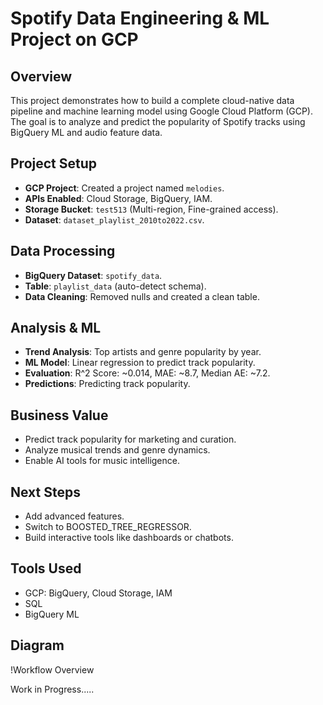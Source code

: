 # Spotify Data Engineering & ML Project on GCP

## Overview
This project demonstrates how to build a complete cloud-native data pipeline and machine learning model using Google Cloud Platform (GCP). The goal is to analyze and predict the popularity of Spotify tracks using BigQuery ML and audio feature data.

## Project Setup
- **GCP Project**: Created a project named `melodies`.
- **APIs Enabled**: Cloud Storage, BigQuery, IAM.
- **Storage Bucket**: `test513` (Multi-region, Fine-grained access).
- **Dataset**: `dataset_playlist_2010to2022.csv`.

## Data Processing
- **BigQuery Dataset**: `spotify_data`.
- **Table**: `playlist_data` (auto-detect schema).
- **Data Cleaning**: Removed nulls and created a clean table.

## Analysis & ML
- **Trend Analysis**: Top artists and genre popularity by year.
- **ML Model**: Linear regression to predict track popularity.
- **Evaluation**: R^2 Score: ~0.014, MAE: ~8.7, Median AE: ~7.2.
- **Predictions**: Predicting track popularity.

## Business Value
- Predict track popularity for marketing and curation.
- Analyze musical trends and genre dynamics.
- Enable AI tools for music intelligence.

## Next Steps
- Add advanced features.
- Switch to BOOSTED_TREE_REGRESSOR.
- Build interactive tools like dashboards or chatbots.

## Tools Used
- GCP: BigQuery, Cloud Storage, IAM
- SQL
- BigQuery ML

## Diagram
!Workflow Overview

Work in Progress.....
